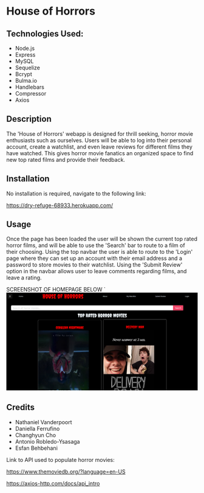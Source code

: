 # House of Horrors

## Technologies Used:

* Node.js
* Express
* MySQL
* Sequelize
* Bcrypt
* Bulma.io
* Handlebars
* Compressor
* Axios


## Description

The 'House of Horrors' webapp is designed for thrill seeking, horror movie enthusiasts such as ourselves. Users will be able to log into their personal account, create a watchlist, and  even leave reviews for different films they have watched. 
This gives horror movie fanatics an organized space to find new top rated films and provide their feedback. 

## Installation

No installation is required, navigate to the following link:

https://dry-refuge-68933.herokuapp.com/

## Usage

Once the page has been loaded the user will be shown the current top rated horror films, and will be able to use the 'Search' bar to route to a film of their choosing.
Using the top navbar the user is able to route to the 'Login' page where they can set up an account with their email address and a password to store movies to their watchlist. 
Using the 'Submit Review' option in the navbar allows user to leave comments regarding films, and leave a rating. 

SCREENSHOT OF HOMEPAGE BELOW
    `
    ![screenshot](public/images/Screenshot%202023-04-13%20202106.png)
## Credits

* Nathaniel Vanderpoort 
* Daniella Ferrufino 
* Changhyun Cho 
* Antonio Robledo-Ysasaga 
* Esfan Behbehani 

Link to API used to populate horror movies:

https://www.themoviedb.org/?language=en-US

https://axios-http.com/docs/api_intro
